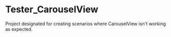 # Tester_CarouselView
Project designated for creating scenarios where CarouselView isn't working as expected. 
